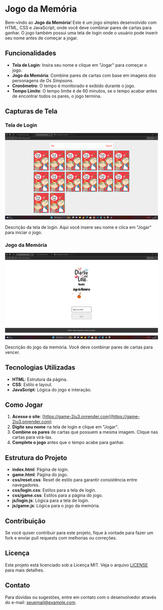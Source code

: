 # Jogo da Memória

Bem-vindo ao **Jogo da Memória**! Este é um jogo simples desenvolvido com HTML, CSS e JavaScript, onde você deve combinar pares de cartas para ganhar. O jogo também possui uma tela de login onde o usuário pode inserir seu nome antes de começar a jogar.

## Funcionalidades

- **Tela de Login**: Insira seu nome e clique em "Jogar" para começar o jogo.
- **Jogo da Memória**: Combine pares de cartas com base em imagens dos personagens de *Os Simpsons*.
- **Cronômetro**: O tempo é monitorado e exibido durante o jogo.
- **Tempo Limite**: O tempo limite é de 60 minutos, se o tempo acabar antes de encontrar todos os pares, o jogo termina.

## Capturas de Tela

### Tela de Login

![Tela de Login](./images/capt_game.png)

Descrição da tela de login. Aqui você insere seu nome e clica em "Jogar" para iniciar o jogo.

### Jogo da Memória

![Jogo da Memória](./images/capt_login.png)

Descrição do jogo da memória. Você deve combinar pares de cartas para vencer.


## Tecnologias Utilizadas

- **HTML**: Estrutura da página.
- **CSS**: Estilo e layout.
- **JavaScript**: Lógica do jogo e interação.

## Como Jogar

1. **Acesse o site**: [https://game-2iu3.onrender.com](https://game-2iu3.onrender.com)
2. **Digite seu nome** na tela de login e clique em "Jogar".
3. **Combine os pares** de cartas que possuem a mesma imagem. Clique nas cartas para virá-las.
4. **Complete o jogo** antes que o tempo acabe para ganhar.

## Estrutura do Projeto

- **index.html**: Página de login.
- **game.html**: Página do jogo.
- **css/reset.css**: Reset de estilo para garantir consistência entre navegadores.
- **css/login.css**: Estilos para a tela de login.
- **css/game.css**: Estilos para a página do jogo.
- **js/login.js**: Lógica para a tela de login.
- **js/game.js**: Lógica para o jogo da memória.

## Contribuição

Se você quiser contribuir para este projeto, fique à vontade para fazer um fork e enviar pull requests com melhorias ou correções.

## Licença

Este projeto está licenciado sob a Licença MIT. Veja o arquivo [LICENSE](LICENSE) para mais detalhes.

## Contato

Para dúvidas ou sugestões, entre em contato com o desenvolvedor através do e-mail: [seuemail@example.com](mailto:seuemail@example.com).



